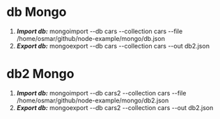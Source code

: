 # db Mongo
1. ***Import db:*** mongoimport --db cars --collection cars --file /home/osmar/github/node-example/mongo/db.json
2. ***Export db:*** mongoexport --db cars --collection cars --out db2.json


# db2 Mongo
 1. ***Import db:*** mongoimport --db cars2 --collection cars --file /home/osmar/github/node-example/mongo/db2.json
 2. ***Export db:*** mongoexport --db cars2 --collection cars --out db2.json